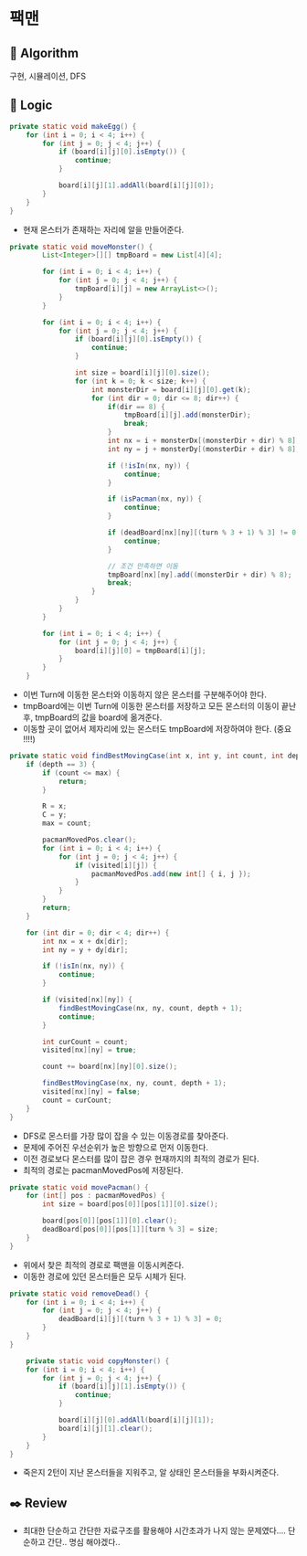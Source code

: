 # 팩맨

## :pushpin: **Algorithm**

구현, 시뮬레이션, DFS

## :round_pushpin: **Logic**

```java
private static void makeEgg() {
	for (int i = 0; i < 4; i++) {
		for (int j = 0; j < 4; j++) {
			if (board[i][j][0].isEmpty()) {
				continue;
			}

			board[i][j][1].addAll(board[i][j][0]);
		}
	}
}

```

- 현재 몬스터가 존재하는 자리에 알을 만들어준다.

```java
private static void moveMonster() {
		List<Integer>[][] tmpBoard = new List[4][4];

		for (int i = 0; i < 4; i++) {
			for (int j = 0; j < 4; j++) {
				tmpBoard[i][j] = new ArrayList<>();
			}
		}

		for (int i = 0; i < 4; i++) {
			for (int j = 0; j < 4; j++) {
				if (board[i][j][0].isEmpty()) {
					continue;
				}

				int size = board[i][j][0].size();
				for (int k = 0; k < size; k++) {
					int monsterDir = board[i][j][0].get(k);
					for (int dir = 0; dir <= 8; dir++) {
						if(dir == 8) {
							tmpBoard[i][j].add(monsterDir);
							break;
						}
						int nx = i + monsterDx[(monsterDir + dir) % 8];
						int ny = j + monsterDy[(monsterDir + dir) % 8];

						if (!isIn(nx, ny)) {
							continue;
						}

						if (isPacman(nx, ny)) {
							continue;
						}

						if (deadBoard[nx][ny][(turn % 3 + 1) % 3] != 0 || deadBoard[nx][ny][(turn % 3 + 2) % 3] != 0) {
							continue;
						}

						// 조건 만족하면 이동
						tmpBoard[nx][ny].add((monsterDir + dir) % 8);
						break;
					}
				}
			}
		}

		for (int i = 0; i < 4; i++) {
			for (int j = 0; j < 4; j++) {
				board[i][j][0] = tmpBoard[i][j];
			}
		}
	}

```

- 이번 Turn에 이동한 몬스터와 이동하지 않은 몬스터를 구분해주어야 한다.
- tmpBoard에는 이번 Turn에 이동한 몬스터를 저장하고 모든 몬스터의 이동이 끝난 후, tmpBoard의 값을 board에 옮겨준다.
- 이동할 곳이 없어서 제자리에 있는 몬스터도 tmpBoard에 저장하여야 한다. (중요 !!!!)

```java
private static void findBestMovingCase(int x, int y, int count, int depth) {
	if (depth == 3) {
		if (count <= max) {
			return;
		}

		R = x;
		C = y;
		max = count;

		pacmanMovedPos.clear();
		for (int i = 0; i < 4; i++) {
			for (int j = 0; j < 4; j++) {
				if (visited[i][j]) {
					pacmanMovedPos.add(new int[] { i, j });
				}
			}
		}
		return;
	}

	for (int dir = 0; dir < 4; dir++) {
		int nx = x + dx[dir];
		int ny = y + dy[dir];

		if (!isIn(nx, ny)) {
			continue;
		}

		if (visited[nx][ny]) {
			findBestMovingCase(nx, ny, count, depth + 1);
			continue;
		}

		int curCount = count;
		visited[nx][ny] = true;

		count += board[nx][ny][0].size();

		findBestMovingCase(nx, ny, count, depth + 1);
		visited[nx][ny] = false;
		count = curCount;
	}
}
```

- DFS로 몬스터를 가장 많이 잡을 수 있는 이동경로를 찾아준다.
- 문제에 주어진 우선순위가 높은 방향으로 먼저 이동한다.
- 이전 경로보다 몬스터를 많이 잡은 경우 현재까지의 최적의 경로가 된다.
- 최적의 경로는 pacmanMovedPos에 저장된다.

```java
private static void movePacman() {
	for (int[] pos : pacmanMovedPos) {
		int size = board[pos[0]][pos[1]][0].size();

		board[pos[0]][pos[1]][0].clear();
		deadBoard[pos[0]][pos[1]][turn % 3] = size;
	}
}
```

- 위에서 찾은 최적의 경로로 팩맨을 이동시켜준다.
- 이동한 경로에 있던 몬스터들은 모두 시체가 된다.

```java
private static void removeDead() {
	for (int i = 0; i < 4; i++) {
		for (int j = 0; j < 4; j++) {
			deadBoard[i][j][(turn % 3 + 1) % 3] = 0;
		}
	}
}

	private static void copyMonster() {
	for (int i = 0; i < 4; i++) {
		for (int j = 0; j < 4; j++) {
			if (board[i][j][1].isEmpty()) {
				continue;
			}

			board[i][j][0].addAll(board[i][j][1]);
			board[i][j][1].clear();
		}
	}
}
```

- 죽은지 2턴이 지난 몬스터들을 지워주고, 알 상태인 몬스터들을 부화시켜준다.

## :black_nib: **Review**

- 최대한 단순하고 간단한 자료구조를 활용해야 시간초과가 나지 않는 문제였다.... 단순하고 간단.. 명심 해야겠다..
